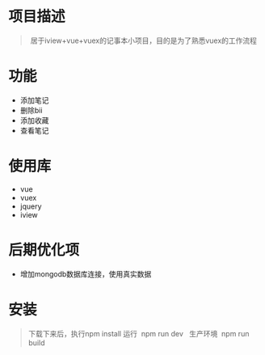 # 项目描述
>  居于iview+vue+vuex的记事本小项目，目的是为了熟悉vuex的工作流程

# 功能
* 添加笔记
* 删除bii
* 添加收藏
* 查看笔记

# 使用库
* vue
* vuex
* jquery
* iview

# 后期优化项
* 增加mongodb数据库连接，使用真实数据

# 安装
> 下载下来后，执行npm install 运行  npm run dev   生产环境  npm run build
